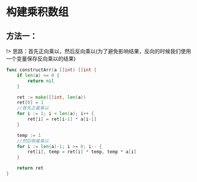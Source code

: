 # 构建乘积数组


## 方法一：
!> 思路：首先正向乘以，然后反向乘以(为了避免影响结果，反向的时候我们使用一个变量保存反向乘以的结果)
```go
func constructArr(a []int) []int {
	if len(a) <= 0 {
		return nil
	}

	ret := make([]int, len(a))
	ret[0] = 1
	//首先正着乘以
	for i := 1; i < len(a); i++ {
		ret[i] = ret[i-1] * a[i-1]
	}

	temp := 1
	//然后倒着乘以
	for i := len(a)-1; i >= 0; i-- {
		ret[i], temp = ret[i] * temp, temp * a[i]
	}

	return ret
}

```